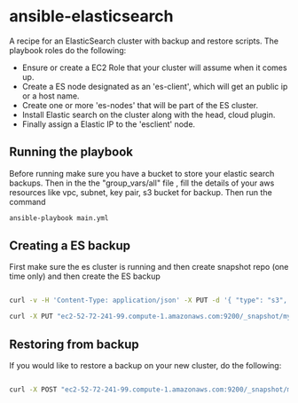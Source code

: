 # ansible-elasticsearch

A recipe for an ElasticSearch cluster with backup and restore scripts. The
playbook roles do the following:

* Ensure or create a EC2 Role that your cluster will assume when it comes up.
* Create a ES node designated as an 'es-client', which will get an public ip or
  a host name.
* Create one or more 'es-nodes' that will be part of the ES cluster.
* Install Elastic search on the cluster along with the head, cloud plugin.
* Finally assign a Elastic IP to the 'esclient' node.

## Running the playbook

Before running make sure you have a bucket to store your elastic search backups.
Then in the the "group_vars/all" file , fill the details of your aws resources like vpc, subnet, key pair, s3 bucket for backup. Then run the command

```bash
ansible-playbook main.yml
```

##  Creating a ES backup

First make sure the es cluster is running and then create snapshot repo (one time only) and then create the ES backup

```bash

curl -v -H 'Content-Type: application/json' -X PUT -d '{ "type": "s3", "settings": { "bucket": "my-elasticsearch-backups" } }' ec2-52-72-241-99.compute-1.amazonaws.com:9200/_snapshot/my_backup

curl -X PUT "ec2-52-72-241-99.compute-1.amazonaws.com:9200/_snapshot/my_backup/snapshot_1?wait_for_completion=true"

```

## Restoring from backup

If you would like to restore a backup on your new cluster, do the following:

```bash

curl -X POST "ec2-52-72-241-99.compute-1.amazonaws.com:9200/_snapshot/my_backup/snapshot_1/_restore"

```

